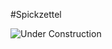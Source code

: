 #Spickzettel

![Under Construction](https://navtec.de/wp-content/uploads/2018/02/under-construction-2408061_1920.png)
